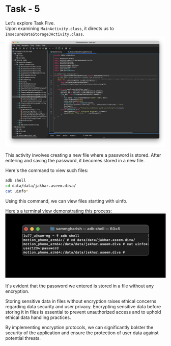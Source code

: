 # Task - 5

Let's explore Task Five.  
Upon examining `MainActivity.class`, it directs us to `InsecureDataStorage3Activity.class`.
![Untitled](DIVA%20ScreenShots/Level%20-%205%20(InsecureDataStorage3Activity).png)

This activity involves creating a new file where a password is stored. After entering and saving the password, it becomes stored in a new file.

Here's the command to view such files:
```bash
adb shell
cd data/data/jakhar.aseem.diva/
cat uinfo*
```
Using this command, we can view files starting with uinfo.

Here's a terminal view demonstrating this process:
![Untitled](DIVA%20ScreenShots/Level%20-%205%20(Terminal).jpg)

It's evident that the password we entered is stored in a file without any encryption.

Storing sensitive data in files without encryption raises ethical concerns regarding data security and user privacy. Encrypting sensitive data before storing it in files is essential to prevent unauthorized access and to uphold ethical data handling practices.

By implementing encryption protocols, we can significantly bolster the security of the application and ensure the protection of user data against potential threats.